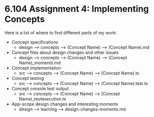 # 6.104 Assignment 4: Implementing Concepts

Here is a list of where to find different parts of my work:
* Concept specifications
  * design --> concepts --> (Concept Name) --> (Concept Name).md
* Concept files about design changes and other issues
  * design --> concepts --> (Concept Name) --> (Concept Name)_moments.md
* Concept implementation
  * src --> concepts --> (Concept Name) --> (Concept Name).ts
* Concept testing
  * src --> concepts --> (Concept Name) --> (Concept Name).test.ts
* Concept console test output
  * src --> concepts --> (Concept Name) --> (Concept Name)_testexecution.ts
* App-scope design changes and interesting moments
  * design --> learning --> design-changes-moments.md

